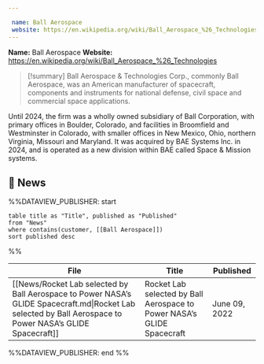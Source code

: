 ```yaml
---

 name: Ball Aerospace
 website: https://en.wikipedia.org/wiki/Ball_Aerospace_%26_Technologies
---
```


**Name:** Ball Aerospace
**Website:** https://en.wikipedia.org/wiki/Ball_Aerospace_%26_Technologies

>[!summary]
>Ball Aerospace & Technologies Corp., commonly Ball Aerospace, was an American manufacturer of spacecraft, components and instruments for national defense, civil space and commercial space applications.
>
Until 2024, the firm was a wholly owned subsidiary of Ball Corporation, with primary offices in Boulder, Colorado, and facilities in Broomfield and Westminster in Colorado, with smaller offices in New Mexico, Ohio, northern Virginia, Missouri and Maryland. It was acquired by BAE Systems Inc. in 2024, and is operated as a new division within BAE called Space & Mission systems.


## 📰 News
%%DATAVIEW_PUBLISHER: start
```
table title as "Title", published as "Published"
from "News"
where contains(customer, [[Ball Aerospace]])
sort published desc
```
%%

| File                                                                                                                                                       | Title                                                                   | Published     |
| ---------------------------------------------------------------------------------------------------------------------------------------------------------- | ----------------------------------------------------------------------- | ------------- |
| [[News/Rocket Lab selected by Ball Aerospace to Power NASA’s GLIDE Spacecraft.md\|Rocket Lab selected by Ball Aerospace to Power NASA’s GLIDE Spacecraft]] | Rocket Lab selected by Ball Aerospace to Power NASA’s GLIDE Spacecraft  | June 09, 2022 |

%%DATAVIEW_PUBLISHER: end %%
